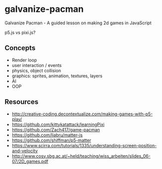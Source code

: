 # galvanize-pacman
Galvanize Pacman - A guided lesson on making 2d games in JavaScript

p5.js vs pixi.js?

## Concepts
  - Render loop
  - user interaction / events
  - physics, object collision
  - graphics: sprites, animation, textures, layers
  - AI
  - OOP

## Resources
  - http://creative-coding.decontextualize.com/making-games-with-p5-play/
  - https://github.com/kittykatattack/learningPixi
  - https://github.com/Zach417/game-pacman
  - https://github.com/liabru/matter-js
  - https://github.com/shiffman/p5-matter
  - https://www.scirra.com/tutorials/1335/understanding-screen-position-and-velocity
  - http://www.cosy.sbg.ac.at/~held/teaching/wiss_arbeiten/slides_06-07/2D_games.pdf
